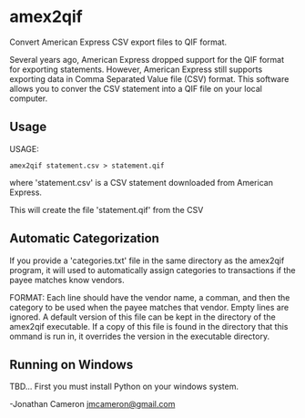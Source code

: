 amex2qif
========

Convert American Express CSV export files to QIF format.

Several years ago, American Express dropped support for the QIF format for
exporting statements.  However, American Express still supports exporting data
in Comma Separated Value file (CSV) format.   This software allows you to
conver the CSV statement into a QIF file on your local computer.

Usage
-----

USAGE: 

    amex2qif statement.csv > statement.qif

where 'statement.csv' is a CSV statement downloaded from American Express.

This will create the file 'statement.qif' from the CSV 

Automatic Categorization
------------------------

If you provide a 'categories.txt' file in the same directory as the amex2qif
program, it will used to automatically assign categories to transactions if
the payee matches know vendors.  

FORMAT: Each line should have the vendor name, a comman, and then the category
to be used when the payee matches that vendor.  Empty lines are ignored.  A
default version of this file can be kept in the directory of the amex2qif
executable.  If a copy of this file is found in the directory that this ommand
is run in, it overrides the version in the executable directory.

Running on Windows
------------------

TBD... First you must install Python on your windows system.

-Jonathan Cameron
 jmcameron@gmail.com

